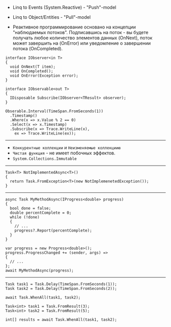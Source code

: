 - Linq to Events (System.Reactive) - "Push"-model
- Linq to Object/Entities - "Pull"-model

- Реактивное программирование основано на концепции "наблюдаемых потоков". Подписавшись на поток - вы будете получать любое количество элементов данных (OnNext), поток может завершить на (OnError) или уведомление о завершении потока (OnCompleted).

```
interface IObserver<in T>
{
  void OnNext(T item);
  void OnCompleted();
  void OnError(Exception error);
}

interface IObservable<out T>
{
  IDisposable Subscribe(IObserver<TResult> observer);
}
```

```
Obserable.Interval(TimeSpan.FromSeconds(1))
  .Timestamp()
  .Where(x => x.Value % 2 == 0)
  .Select(x => x.Timestamp)
  .Subscribe(x => Trace.WriteLine(x),
    ex => Trace.WriteLine(ex));
```
-----------------------------------------------------------------------------------
- `Конкурентные коллекции` и `Неизменяемые коллекциию`
- `Чистая функция` - не имеет побочных эффектов.
- `System.Collections.Immutable`
-----------------------------------------------------------------------------------
```
Task<T> NotImplementedAsync<T>()
{
  return Task.FromException<T>(new NotImplemenetedException());
}
```
-----------------------------------------------------------------------------------
```
async Task MyMethodAsync(IProgress<double> progress)
{
  bool done = false;
  double percentComplete = 0;
  while (!done)
  {
    // ...
    progress?.Report(percentComplete);
  }
}

var progress = new Progress<double>();
progress.ProgressChanged += (sender, args) =>
{
  // ...
};
await MyMethodAsync(progress);
```
----------------------------------------------------------------------------------
```
Task task1 = Task.Delay(TimeSpan.FromSeconds(1));
Task task2 = Task.Delay(TimeSpan.FromSeconds(2));

await Task.WhenAll(task1, task2);
```

```
Task<int> task1 = Task.FromResult(3);
Task<int> task2 = Task.FromResult(5);

int[] results = await Task.WhenAll(task1, task2);

```
